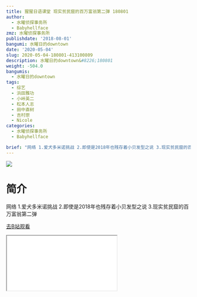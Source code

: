 ```yaml
---
title: 猩猩日语课堂 现实贫民窟的百万富翁第二弹 180801
author:
  - 水曜侦探事务所
  - Babyhellface
zmz: 水曜侦探事务所
publishdate: '2018-08-01'
bangumi: 水曜日的downtown
date: '2020-05-04'
slug: 2020-05-04-180801-413100809
description: 水曜日的downtown&#8226;180801
weight: -504.0
bangumis:
  - 水曜日的downtown
tags:
  - 综艺
  - 浜田雅功
  - 小峠英二
  - 松本人志
  - 田中直树
  - 吉村崇
  - Nicole
categories:
  - 水曜侦探事务所
  - Babyhellface

brief: "网络 1.爱犬多米诺挑战 2.即使是2018年也残存着小贝发型之说 3.现实贫民窟的百万富翁第二弹"
---
```

![](https://raw.githubusercontent.com/tcgriffith/owaraisite/master/static/tmpimg/a010a674ab874a809b109a495c78e1a3212fa769.jpg.480.jpg)
# 简介  
网络
1.爱犬多米诺挑战
2.即使是2018年也残存着小贝发型之说
3.现实贫民窟的百万富翁第二弹  

[去B站观看](https://www.bilibili.com/video/av413100809/)
<div class ="resp-container"><iframe class="testiframe" src="//player.bilibili.com/player.html?aid=413100809"", scrolling="no", allowfullscreen="true" > </iframe></div> 
